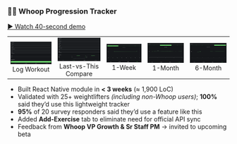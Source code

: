 ### 🏋️‍♂️ Whoop Progression Tracker  
[▶ Watch 40-second demo](https://www.youtube.com/watch?v=nXn7U-w8vI4)

<table>
  <tr>
    <td align="center"><img src="images/tracker-log.png" width="220"><br>Log Workout</td>
    <td align="center"><img src="images/tracker-compare.png" width="220"><br>Last-vs-This Compare</td>
    <td align="center"><img src="images/tracker-1week.png" width="220"><br>1-Week</td>
    <td align="center"><img src="images/tracker-1month.png" width="220"><br>1-Month</td>
    <td align="center"><img src="images/tracker-6month.png" width="220"><br>6-Month</td>
  </tr>
</table>

- Built React Native module in **< 3 weeks** (≈ 1,900 LoC)  
- Validated with 25+ weightlifters _(including non-Whoop users)_; **100%** said they’d use this lightweight tracker  
- **95%** of 20 survey responders said they’d use a feature like this  
- Added **Add-Exercise** tab to eliminate need for official API sync  
- Feedback from **Whoop VP Growth & Sr Staff PM** → invited to upcoming beta
